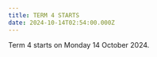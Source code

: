 ```yaml
---
title: TERM 4 STARTS
date: 2024-10-14T02:54:00.000Z
---
```

Term 4 starts on Monday 14 October 2024.
